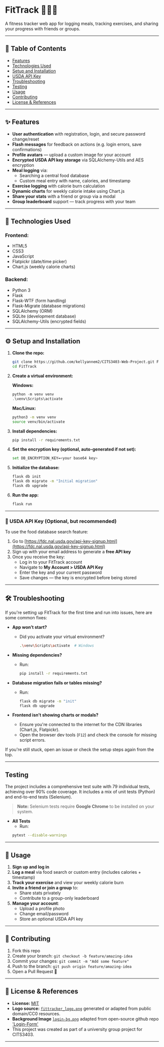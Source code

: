 # FitTrack 🏃‍♀️🍎

A fitness tracker web app for logging meals, tracking exercises, and sharing your progress with friends or groups.

---

## 📑 Table of Contents

- [Features](#features)
- [Technologies Used](#technologies-used)
- [Setup and Installation](#setup-and-installation)
- [USDA API Key](#-usda-api-key-optional-but-recommended)
- [Troubleshooting](#troubleshooting)
- [Testing](#testing)
- [Usage](#usage)
- [Contributing](#contributing)
- [License & References](#license--references)

---

## ✨ Features

- **User authentication** with registration, login, and secure password change/reset
- **Flash messages** for feedback on actions (e.g. login errors, save confirmations)
- **Profile avatars** — upload a custom image for your account
- **Encrypted USDA API key storage** via SQLAlchemy-Utils and AES encryption
- **Meal logging** via:
  - Searching a central food database
  - Custom meal entry with name, calories, and timestamp
- **Exercise logging** with calorie burn calculation
- **Dynamic charts** for weekly calorie intake using Chart.js
- **Share your stats** with a friend or group via a modal
- **Group leaderboard** support — track progress with your team

---

## 🧪 Technologies Used

### Frontend:
- HTML5
- CSS3
- JavaScript
- Flatpickr (date/time picker)
- Chart.js (weekly calorie charts)

### Backend:
- Python 3
- Flask
- Flask-WTF (form handling)
- Flask-Migrate (database migrations)
- SQLAlchemy (ORM)
- SQLite (development database)
- SQLAlchemy-Utils (encrypted fields)

---

## ⚙️ Setup and Installation

1. **Clone the repo:**
   ```bash
   git clone https://github.com/kellyannem2/CITS3403-Web-Project.git FitTrack
   cd FitTrack
   ```

2. **Create a virtual environment:**

   **Windows:**
   ```powershell
   python -m venv venv
   .\venv\Scripts\activate
   ```

   **Mac/Linux:**
   ```bash
   python3 -m venv venv
   source venv/bin/activate
   ```
3. **Install dependencies:**
   ```bash
   pip install -r requirements.txt
   ```

4. **Set the encryption key (optional, auto-generated if not set):**
   ```bash
   set DB_ENCRYPTION_KEY=<your base64 key>
   ```

5. **Initialize the database:**
   ```bash
   flask db init
   flask db migrate -m "Initial migration"
   flask db upgrade
   ```

6. **Run the app:**
   ```bash
   flask run
   ```

---
### 🔑 USDA API Key (Optional, but recommended)

To use the food database search feature:

1. Go to [https://fdc.nal.usda.gov/api-key-signup.html](https://fdc.nal.usda.gov/api-key-signup.html)
2. Sign up with your email address to generate a **free API key**
3. Once you receive the key:
   - Log in to your FitTrack account
   - Navigate to **My Account > USDA API Key**
   - Enter the key and your current password
   - Save changes — the key is encrypted before being stored

---

## 🛠️ Troubleshooting

If you're setting up FitTrack for the first time and run into issues, here are some common fixes:

- **App won’t start?**
  - Did you activate your virtual environment?
    ```bash
    .\venv\Scripts\activate  # Windows
    ```

- **Missing dependencies?**
  - Run:
    ```bash
    pip install -r requirements.txt
    ```

- **Database migration fails or tables missing?**
  - Run:
    ```bash
    flask db migrate -m "init"
    flask db upgrade
    ```

- **Frontend isn’t showing charts or modals?**
  - Ensure you're connected to the internet for the CDN libraries (Chart.js, Flatpickr).
  - Open the browser dev tools (`F12`) and check the console for missing script errors.

If you're still stuck, open an issue or check the setup steps again from the top.

---

## Testing

The project includes a comprehensive test suite with 79 individual tests, achieving over 90% code coverage. It includes a mix of unit tests (Python) and end-to-end tests (Selenium).

> **Note:** Selenium tests require **Google Chrome** to be installed on your system.

- **All Tests**
   - Run:
   ```bash
   pytest --disable-warnings
   ```

---

## 👟 Usage

1. **Sign up and log in**
2. **Log a meal** via food search or custom entry (includes calories + timestamp)
3. **Track your exercise** and view your weekly calorie burn
4. **Invite a friend or join a group** to:
   - Share stats privately
   - Contribute to a group-only leaderboard
5. **Manage your account**:
   - Upload a profile photo
   - Change email/password
   - Store an optional USDA API key

---

## 🤝 Contributing

1. Fork this repo
2. Create your branch: `git checkout -b feature/amazing-idea`
3. Commit your changes: `git commit -m "Add some feature"`
4. Push to the branch: `git push origin feature/amazing-idea`
5. Open a Pull Request 🎉

---

## 📄 License & References

- **License:** [MIT](LICENSE)
- **Logo source:** [`fittracker_logo.png`](static/images/fittracker_logo.png) generated or adapted from public domain/CC0 resources.
- **Background Image** [`login-bg.png`](static/images/login-bg.png) adapted from open-source github repo ['Login-Form'](https://github.com/bedimcode/login-form)
- This project was created as part of a university group project for CITS3403.

---